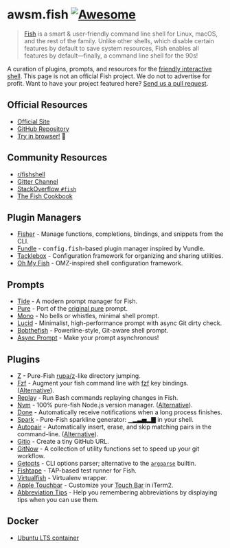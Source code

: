 # awsm.fish [![Awesome](https://awesome.re/badge.svg)](https://awesome.re)

> [Fish](https://fishshell.com/) is a smart & user-friendly command line shell for Linux, macOS, and the rest of the family. Unlike other shells, which disable certain features by default to save system resources, Fish enables all features by default—finally, a command line shell for the 90s!

A curation of plugins, prompts, and resources for the [friendly interactive shell](https://fishshell.com). This page is not an official Fish project. We do not to advertise for profit. Want to have your project featured here? [Send us a pull request](https://github.com/jorgebucaran/awesome-fish/fork).

## Official Resources

- [Official Site](https://fishshell.com)
- [GitHub Repository](https://github.com/fish-shell/fish-shell)
- [Try in browser!](https://rootnroll.com/d/fish-shell/) 🍤

## Community Resources

- [r/fishshell](https://www.reddit.com/r/fishshell)
- [Gitter Channel](https://gitter.im/fish-shell/fish-shell)
- [StackOverflow `#fish`](https://stackoverflow.com/questions/tagged/fish)
- [The Fish Cookbook](https://github.com/jorgebucaran/cookbook.fish)

## Plugin Managers

- [Fisher](https://github.com/jorgebucaran/fisher) - Manage functions, completions, bindings, and snippets from the CLI. 
- [Fundle](https://github.com/danhper/fundle) - <samp>config.fish</samp>-based plugin manager inspired by Vundle. 
- [Tacklebox](https://github.com/justinmayer/tacklebox) - Configuration framework for organizing and sharing utilities.
- [Oh My Fish](https://github.com/oh-my-fish/oh-my-fish) - OMZ-inspired shell configuration framework.

## Prompts

- [Tide](https://github.com/IlanCosman/tide) - A modern prompt manager for Fish.
- [Pure](https://github.com/rafaelrinaldi/pure) - Port of the [original pure](https://github.com/sindresorhus/pure) prompt.
- [Mono](https://github.com/fishpkg/mono) - No bells or whistles, minimal shell prompt.
- [Lucid](https://github.com/mattgreen/lucid.fish) - Minimalist, high-performance prompt with async Git dirty check.
- [Bobthefish](https://github.com/oh-my-fish/theme-bobthefish) - Powerline-style, Git-aware shell prompt.
- [Async Prompt](https://github.com/acomagu/fish-async-prompt) - Make your prompt asynchronous!

## Plugins

- [Z](https://github.com/jethrokuan/z) - Pure-Fish [rupa/z](https://github.com/rupa/z)-like directory jumping.
- [Fzf](https://github.com/PatrickF1/fzf.fish) - Augment your fish command line with [fzf](https://github.com/junegunn/fzf) key bindings. ([Alternative](https://github.com/jethrokuan/fzf)).
- [Replay](https://github.com/jorgebucaran/replay.fish) - Run Bash commands replaying changes in Fish.
- [Nvm](https://github.com/jorgebucaran/nvm.fish) - 100% pure-fish Node.js version manager. ([Alternative](https://github.com/FabioAntunes/fish-nvm)).
- [Done](https://github.com/franciscolourenco/done) - Automatically receive notifications when a long process finishes.
- [Spark](https://github.com/jorgebucaran/spark.fish) - Pure-Fish sparkline generator: ▁▂▃▅▂▇ in your shell.
- [Autopair](https://github.com/jorgebucaran/autopair.fish) - Automatically insert, erase, and skip matching pairs in the command-line. ([Alternative](https://github.com/laughedelic/pisces)).
- [Gitio](https://github.com/jorgebucaran/gitio.fish) - Create a tiny GitHub URL.
- [GitNow](https://github.com/joseluisq/gitnow) - A collection of utility functions set to speed up your git workflow.
- [Getopts](https://github.com/jorgebucaran/getopts.fish) - CLI options parser; alternative to the [`argparse`](https://fishshell.com/docs/current/cmds/argparse.html) builtin.
- [Fishtape](https://github.com/jorgebucaran/fishtape) - TAP-based test runner for Fish.
- [Virtualfish](https://github.com/adambrenecki/virtualfish) - Virtualenv wrapper.
- [Apple Touchbar](https://github.com/rodrigobdz/fish-apple-touchbar) - Customize your [Touch Bar](https://developer.apple.com/design/human-interface-guidelines/macos/touch-bar/touch-bar-overview) in iTerm2.
- [Abbreviation Tips](https://github.com/Gazorby/fish-abbreviation-tips) - Help you remembering abbreviations by displaying tips when you can use them.

## Docker

- [Ubuntu LTS container](https://hub.docker.com/r/dideler/fish-shell)
